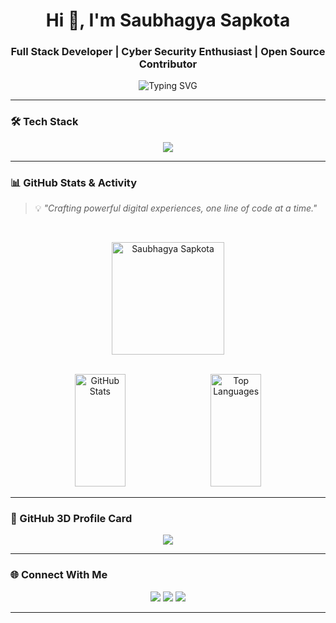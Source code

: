 <h1 align="center">Hi 👋, I'm Saubhagya Sapkota</h1>
<h3 align="center">Full Stack Developer | Cyber Security Enthusiast | Open Source Contributor</h3>

<p align="center">
  <img src="https://readme-typing-svg.demolab.com?font=Fira+Code&duration=2500&pause=1000&color=F97316&center=true&vCenter=true&width=440&lines=React+%2F+Node.js+Developer;Building+Modern+Web+Apps;Learning+Cyber+Security" alt="Typing SVG" />
</p>

---

### 🛠️ Tech Stack
<p align="center">
  <img src="https://skillicons.dev/icons?i=react,nextjs,ts,js,nodejs,express,tailwind,postgres,mongodb,git,github,vscode,python" />
</p>

---




### 📊 GitHub Stats & Activity

> 💡 *"Crafting powerful digital experiences, one line of code at a time."*
<br />

<div align="center">

  <!-- Contribution Streak -->
   <img height="180em"
       src="https://github-readme-streak-stats-eight.vercel.app/?user=SaubhagyaSapkota&hide_border=true&theme=radical&locale=en"
       alt="Saubhagya Sapkota" />

  <br />

  <!-- GitHub Stats + Top Languages Side by Side -->
  <img height="180em" width="40%" src="https://github-readme-stats.vercel.app/api?username=SaubhagyaSapkota&show_icons=true&hide_border=true&theme=radical" alt="GitHub Stats"/>
  &nbsp;&nbsp;
  <img height="180em" width="40%" src="https://github-readme-stats.vercel.app/api/top-langs?username=SaubhagyaSapkota&layout=compact&hide_border=true&theme=radical" alt="Top Languages"/>

</div>

---


### 🧠 GitHub 3D Profile Card

<p align="center">
  <img src="https://github-profile-summary-cards.vercel.app/api/cards/profile-details?username=SaubhagyaSapkota&theme=radical" />
</p>

---

### 🌐 Connect With Me

<p align="center">
  <a href="mailto:saubhagyasapkota444@gmail.com"><img src="https://img.shields.io/badge/Gmail-D14836?style=for-the-badge&logo=gmail&logoColor=white" /></a>
  <a href="https://www.linkedin.com/in/saubhagya-sapkota-002b2a242/" target="_blank"><img src="https://img.shields.io/badge/LinkedIn-0077B5?style=for-the-badge&logo=linkedin&logoColor=white" /></a>
  <a href="https://github.com/SaubhagyaSapkota" target="_blank"><img src="https://img.shields.io/badge/GitHub-181717?style=for-the-badge&logo=github&logoColor=white" /></a>
</p>

---


